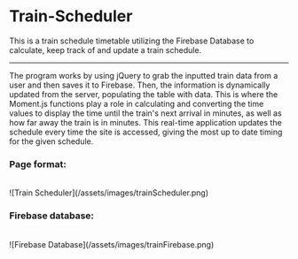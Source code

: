 # Train-Scheduler
This is a train schedule timetable utilizing the Firebase Database to calculate, keep track of and update a train schedule.
<hr>
The program works by using jQuery to grab the inputted train data from a user and then saves it to Firebase.  Then, the information is dynamically updated from the server, populating the table with data.  This is where the Moment.js functions play a role in calculating and converting the time values to display the time until the train's next arrival in minutes, as well as how far away the train is in minutes. This real-time application updates the schedule every time the site is accessed, giving the most up to date timing for the given schedule. 
<br>

<h3>Page format:</h3><br>
![Train Scheduler](/assets/images/trainScheduler.png)
<br>


<h3>Firebase database:</h3><br>
![Firebase Database](/assets/images/trainFirebase.png)
